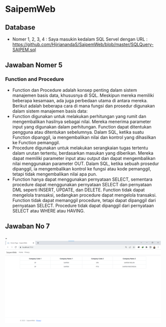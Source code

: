 # SaipemWeb

## Database
- Nomer 1, 2, 3, 4 : Saya masukin kedalam SQL Servel dengan URL : https://github.com/HijrianandaS/SaipemWeb/blob/master/SQLQuery-SAIPEM.sql
## Jawaban Nomer 5
### Function and Procedure 
- Function dan Procedure adalah konsep penting dalam sistem manajemen basis data, khususnya di SQL. Meskipun mereka memiliki beberapa kesamaan, ada juga perbedaan utama di antara mereka. Berikut adalah beberapa cara di mana fungsi dan prosedur digunakan dalam sistem manajemen basis data:
- Function digunakan untuk melakukan perhitungan yang rumit dan mengembalikan hasilnya sebagai nilai. Mereka menerima parameter input yang digunakan dalam perhitungan. Function dapat ditentukan pengguna atau ditentukan sebelumnya. Dalam SQL, ketika suatu Function dipanggil, ia mengembalikan nilai dan kontrol yang dihasilkan ke Function pemanggil.
- Procedure digunakan untuk melakukan serangkaian tugas tertentu dalam urutan tertentu, berdasarkan masukan yang diberikan. Mereka dapat memiliki parameter input atau output dan dapat mengembalikan nilai menggunakan parameter OUT. Dalam SQL, ketika sebuah prosedur dipanggil, ia mengembalikan kontrol ke fungsi atau kode pemanggil, tetapi tidak mengembalikan nilai apa pun.
- Function hanya dapat menggunakan pernyataan SELECT, sementara procedure dapat menggunakan pernyataan SELECT dan pernyataan DML seperti INSERT, UPDATE, dan DELETE. Function tidak dapat mengelola transaksi, sedangkan procedure dapat mengelola transaksi. Function tidak dapat memanggil procedure, tetapi dapat dipanggil dari pernyataan SELECT. Procedure tidak dapat dipanggil dari pernyataan SELECT atau WHERE atau HAVING.
## Jawaban No 7
-![image](https://github.com/HijrianandaS/SaipemWeb/blob/master/file%20gambar%20web%20saipem.png)
